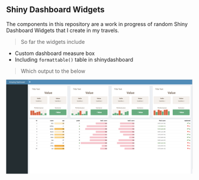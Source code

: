 ## Shiny Dashboard Widgets

The components in this repository are a work in progress of random Shiny Dashboard Widgets that I create in my travels.

> So far the widgets include

-   Custom dashboard measure box
-   Including `formattable()` table in shinydashboard

> Which output to the below

![alt text](https://raw.githubusercontent.com/JesseVent/shiny-components/master/www/amazing-dashboard.png "Shiny Dashboard Custom Widgets")
